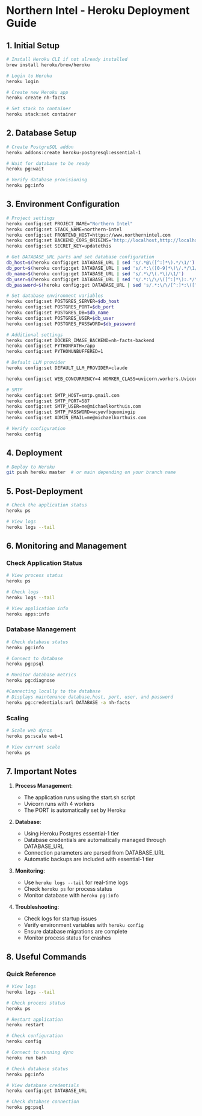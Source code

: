 # Northern Intel - Heroku Deployment Guide

## 1. Initial Setup
```bash
# Install Heroku CLI if not already installed
brew install heroku/brew/heroku

# Login to Heroku
heroku login

# Create new Heroku app
heroku create nh-facts

# Set stack to container
heroku stack:set container
```

## 2. Database Setup
```bash
# Create PostgreSQL addon
heroku addons:create heroku-postgresql:essential-1

# Wait for database to be ready
heroku pg:wait

# Verify database provisioning
heroku pg:info
```

## 3. Environment Configuration
```bash
# Project settings
heroku config:set PROJECT_NAME="Northern Intel"
heroku config:set STACK_NAME=northern-intel
heroku config:set FRONTEND_HOST=https://www.northernintel.com
heroku config:set BACKEND_CORS_ORIGINS="http://localhost,http://localhost:5174,https://localhost,https://localhost:5174,https://www.northernintelcom,https://www.northernintel.com"
heroku config:set SECRET_KEY=updatethis

# Get DATABASE_URL parts and set database configuration
db_host=$(heroku config:get DATABASE_URL | sed 's/.*@\([^:]*\).*/\1/')
db_port=$(heroku config:get DATABASE_URL | sed 's/.*:\([0-9]*\)\/.*/\1/')
db_name=$(heroku config:get DATABASE_URL | sed 's/.*\/\(.*\)/\1/')
db_user=$(heroku config:get DATABASE_URL | sed 's/.*:\/\/\([^:]*\):.*/\1/')
db_password=$(heroku config:get DATABASE_URL | sed 's/.*:\/\/[^:]*:\([^@]*\).*/\1/')

# Set database environment variables
heroku config:set POSTGRES_SERVER=$db_host
heroku config:set POSTGRES_PORT=$db_port
heroku config:set POSTGRES_DB=$db_name
heroku config:set POSTGRES_USER=$db_user
heroku config:set POSTGRES_PASSWORD=$db_password

# Additional settings
heroku config:set DOCKER_IMAGE_BACKEND=nh-facts-backend
heroku config:set PYTHONPATH=/app
heroku config:set PYTHONUNBUFFERED=1

# Default LLM provider
heroku config:set DEFAULT_LLM_PROVIDER=claude

heroku config:set WEB_CONCURRENCY=4 WORKER_CLASS=uvicorn.workers.UvicornWorker TIMEOUT=120

# SMTP
heroku config:set SMTP_HOST=smtp.gmail.com
heroku config:set SMTP_PORT=587
heroku config:set SMTP_USER=me@michaelkorthuis.com
heroku config:set SMTP_PASSWORD=wcyevfbquomivgip
heroku config:set ADMIN_EMAIL=me@michaelkorthuis.com

# Verify configuration
heroku config
```

## 4. Deployment
```bash
# Deploy to Heroku
git push heroku master  # or main depending on your branch name
```

## 5. Post-Deployment
```bash
# Check the application status
heroku ps

# View logs
heroku logs --tail
```

## 6. Monitoring and Management

### Check Application Status
```bash
# View process status
heroku ps

# Check logs
heroku logs --tail

# View application info
heroku apps:info
```

### Database Management
```bash
# Check database status
heroku pg:info

# Connect to database
heroku pg:psql

# Monitor database metrics
heroku pg:diagnose

#Connecting locally to the database
# Displays maintenance database,host, port, user, and password
heroku pg:credentials:url DATABASE -a nh-facts

```

### Scaling
```bash
# Scale web dynos
heroku ps:scale web=1

# View current scale
heroku ps
```

## 7. Important Notes

1. **Process Management**:
   - The application runs using the start.sh script
   - Uvicorn runs with 4 workers
   - The PORT is automatically set by Heroku

2. **Database**:
   - Using Heroku Postgres essential-1 tier
   - Database credentials are automatically managed through DATABASE_URL
   - Connection parameters are parsed from DATABASE_URL
   - Automatic backups are included with essential-1 tier

3. **Monitoring**:
   - Use `heroku logs --tail` for real-time logs
   - Check `heroku ps` for process status
   - Monitor database with `heroku pg:info`

4. **Troubleshooting**:
   - Check logs for startup issues
   - Verify environment variables with `heroku config`
   - Ensure database migrations are complete
   - Monitor process status for crashes

## 8. Useful Commands

### Quick Reference
```bash
# View logs
heroku logs --tail

# Check process status
heroku ps

# Restart application
heroku restart

# Check configuration
heroku config

# Connect to running dyno
heroku run bash

# Check database status
heroku pg:info

# View database credentials
heroku config:get DATABASE_URL

# Check database connection
heroku pg:psql
```
